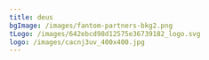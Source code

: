 ```yaml
---
title: deus
bgImage: /images/fantom-partners-bkg2.png
tLogo: /images/642ebcd98d12575e36739182_logo.svg
logo: /images/cacnj3uv_400x400.jpg
---
```

